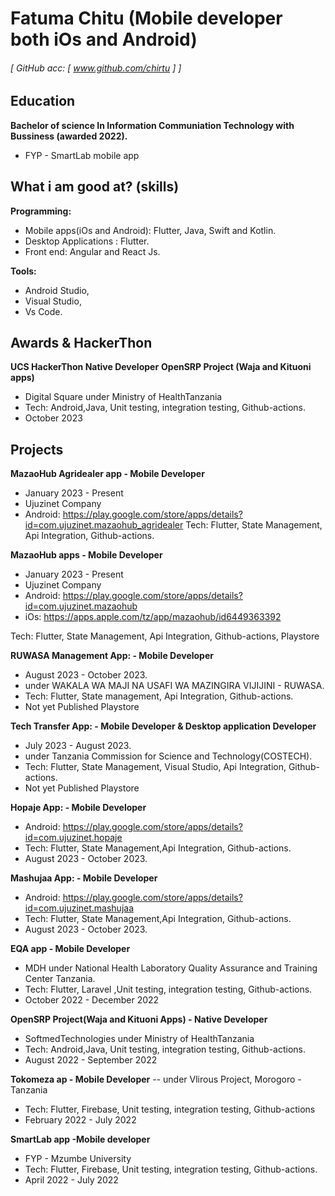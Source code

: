 Fatuma Chitu (Mobile developer both iOs and Android)
======


###### [ GitHub acc: [ www.github.com/chirtu ] ]


Education
---------
**Bachelor of science In Information Communiation Technology with Bussiness (awarded 2022).**
- FYP - SmartLab mobile app


What i am good at? (skills)
------
**Programming:**
- Mobile apps(iOs and Android): Flutter, Java, Swift and Kotlin.
- Desktop Applications : Flutter.
- Front end: Angular and React Js.

**Tools:** 
- Android Studio,
- Visual Studio,
- Vs Code.


Awards & HackerThon
------
**UCS HackerThon Native Developer** 
**OpenSRP Project (Waja and Kituoni apps)**
- Digital Square under Ministry of HealthTanzania
- Tech: Android,Java, Unit testing, integration testing, Github-actions.
- October 2023 

Projects
------
**MazaoHub Agridealer app - Mobile Developer**
- January 2023 - Present
- Ujuzinet Company
- Android: https://play.google.com/store/apps/details?id=com.ujuzinet.mazaohub_agridealer
Tech: Flutter, State Management, Api Integration, Github-actions.

**MazaoHub apps - Mobile Developer**
- January 2023 - Present
- Ujuzinet Company
- Android: https://play.google.com/store/apps/details?id=com.ujuzinet.mazaohub
- iOs: https://apps.apple.com/tz/app/mazaohub/id6449363392

Tech: Flutter, State Management, Api Integration, Github-actions, Playstore

**RUWASA Management App: - Mobile Developer**
- August 2023 - October 2023.
- under WAKALA WA MAJI NA USAFI WA MAZINGIRA VIJIJINI - RUWASA.
- Tech: Flutter, State management, Api Integration, Github-actions.
- Not yet Published Playstore

 **Tech Transfer App: - Mobile Developer & Desktop application Developer**
 - July 2023 - August 2023.
 - under Tanzania Commission for Science and Technology(COSTECH).
 - Tech:  Flutter, State Management, Visual Studio, Api Integration, Github-actions.
 - Not yet Published Playstore

**Hopaje App: - Mobile Developer**
- Android: https://play.google.com/store/apps/details?id=com.ujuzinet.hopaje
- Tech:  Flutter, State Management,Api Integration, Github-actions.
- August 2023 - October 2023.

**Mashujaa App: - Mobile Developer**
- Android: https://play.google.com/store/apps/details?id=com.ujuzinet.mashujaa
- Tech:  Flutter, State Management,Api Integration, Github-actions.
- August 2023 - October 2023.

**EQA app - Mobile Developer**
- MDH under National Health Laboratory Quality Assurance and Training Center Tanzania.
- Tech: Flutter, Laravel ,Unit testing, integration testing, Github-actions.
- October 2022 - December 2022

**OpenSRP Project(Waja and Kituoni Apps) - Native Developer**
- SoftmedTechnologies under Ministry of HealthTanzania
- Tech: Android,Java, Unit testing, integration testing, Github-actions.
- August 2022 - September 2022

**Tokomeza ap - Mobile Developer**
-- under Vlirous Project, Morogoro -Tanzania 
- Tech: Flutter, Firebase, Unit testing, integration testing, Github-actions
- February 2022 - July 2022

**SmartLab app -Mobile developer** 
- FYP - Mzumbe University
- Tech: Flutter, Firebase, Unit testing, integration testing, Github-actions.
- April 2022 - July 2022

